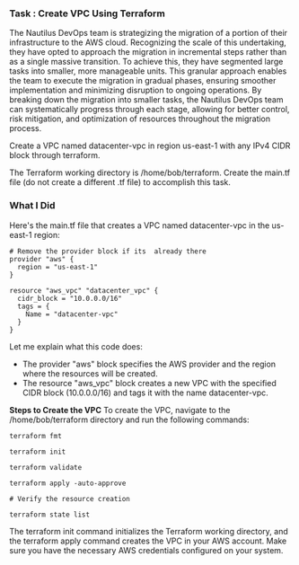### Task : Create VPC Using Terraform

The Nautilus DevOps team is strategizing the migration of a portion of their infrastructure to the AWS cloud. Recognizing the scale of this undertaking, they have opted to approach the migration in incremental steps rather than as a single massive transition. To achieve this, they have segmented large tasks into smaller, more manageable units. This granular approach enables the team to execute the migration in gradual phases, ensuring smoother implementation and minimizing disruption to ongoing operations. By breaking down the migration into smaller tasks, the Nautilus DevOps team can systematically progress through each stage, allowing for better control, risk mitigation, and optimization of resources throughout the migration process.

Create a VPC named datacenter-vpc in region us-east-1 with any IPv4 CIDR block through terraform.

The Terraform working directory is /home/bob/terraform. Create the main.tf file (do not create a different .tf file) to accomplish this task.

### What I Did

Here's the main.tf file that creates a VPC named datacenter-vpc in the us-east-1 region:

```
# Remove the provider block if its  already there
provider "aws" {
  region = "us-east-1"
}

resource "aws_vpc" "datacenter_vpc" {
  cidr_block = "10.0.0.0/16"
  tags = {
    Name = "datacenter-vpc"
  }
}
```

Let me explain what this code does:

- The provider "aws" block specifies the AWS provider and the region where the resources will be created.
- The resource "aws_vpc" block creates a new VPC with the specified CIDR block (10.0.0.0/16) and tags it with the name datacenter-vpc.

**Steps to Create the VPC**
To create the VPC, navigate to the /home/bob/terraform directory and run the following commands:


```
terraform fmt

terraform init

terraform validate

terraform apply -auto-approve

# Verify the resource creation

terraform state list
```

The terraform init command initializes the Terraform working directory, and the terraform apply command creates the VPC in your AWS account. Make sure you have the necessary AWS credentials configured on your system.
